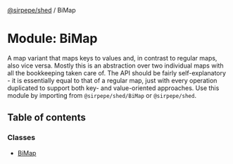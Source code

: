 [@sirpepe/shed](../README.md) / BiMap

# Module: BiMap

A map variant that maps keys to values and, in contrast to regular maps, also
vice versa. Mostly this is an abstraction over two individual maps with all
the bookkeeping taken care of. The API should be fairly self-explanatory - it
is essentially equal to that of a regular map, just with every operation
duplicated to support both key- and value-oriented approaches. Use this
module by importing from `@sirpepe/shed/BiMap` or `@sirpepe/shed`.

## Table of contents

### Classes

- [BiMap](../classes/BiMap.BiMap.md)
